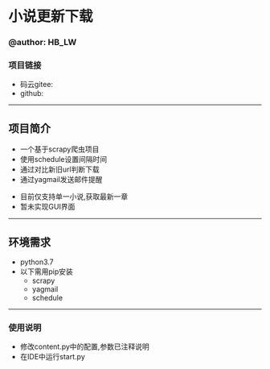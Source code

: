 # **小说更新下载**
### @author: HB_LW
### **项目链接**

- 码云gitee:
- github:

---

## 项目简介
- 一个基于scrapy爬虫项目
- 使用schedule设置间隔时间
- 通过对比新旧url判断下载
- 通过yagmail发送邮件提醒
+ 目前仅支持单一小说,获取最新一章
+ 暂未实现GUI界面
---

## **环境需求**
- python3.7
- 以下需用pip安装
   - scrapy
   - yagmail
   - schedule

---

### **使用说明**
- 修改content.py中的配置,参数已注释说明
- 在IDE中运行start.py

